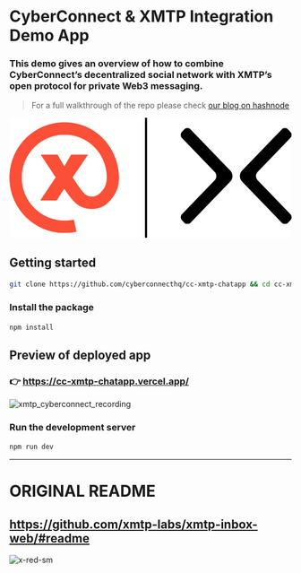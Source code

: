 # CyberConnect & XMTP Integration Demo App


### This demo gives an overview of how to combine CyberConnect’s decentralized social network with XMTP’s open protocol for private Web3 messaging.

> For a full walkthrough of the repo please check [our blog on hashnode](https://hashnode.com/@cyberconnect)

![xmtp-x-cyberconnect-logo.png](public/xmtp-x-cyberconnect-logo.png)

## Getting started
```bash
git clone https://github.com/cyberconnecthq/cc-xmtp-chatapp && cd cc-xmtp-chatapp
```

### Install the package

```bash
npm install
```

## Preview of deployed app
### 👉  https://cc-xmtp-chatapp.vercel.app/
![xmtp_cyberconnect_recording](public/xmtp_cyberconnect_recording.gif)

### Run the development server

```bash
npm run dev
```

----- 

# ORIGINAL README 
## https://github.com/xmtp-labs/xmtp-inbox-web/#readme 

![x-red-sm](https://user-images.githubusercontent.com/510695/163488403-1fb37e86-c673-4b48-954e-8460ae4d4b05.png)
